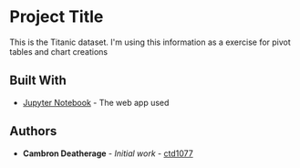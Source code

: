 # Project Title

This is the Titanic dataset.
I'm using this information as a exercise for pivot tables and chart creations

## Built With

* [Jupyter Notebook](https://jupyter.org/) - The web app used

## Authors

* **Cambron Deatherage** - *Initial work* - [ctd1077](https://github.com/ctd1077)
